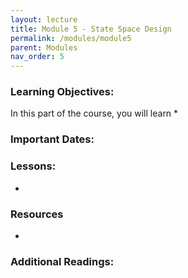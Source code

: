 ```yaml
---
layout: lecture
title: Module 5 - State Space Design
permalink: /modules/module5
parent: Modules
nav_order: 5
---
```

### Learning Objectives:

In this part of the course, you will learn
* 

### Important Dates:

### Lessons:
* 
    

### Resources
* 


### Additional Readings:
